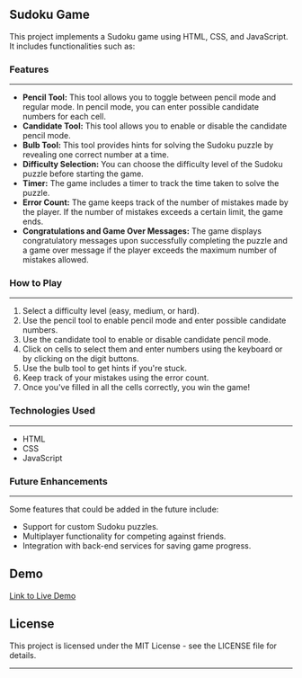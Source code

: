 ## Sudoku Game

This project implements a Sudoku game using HTML, CSS, and JavaScript. It includes functionalities such as:

### Features
--------

*   **Pencil Tool:** This tool allows you to toggle between pencil mode and regular mode. In pencil mode, you can enter possible candidate numbers for each cell.
*   **Candidate Tool:** This tool allows you to enable or disable the candidate pencil mode.
*   **Bulb Tool:** This tool provides hints for solving the Sudoku puzzle by revealing one correct number at a time.
*   **Difficulty Selection:** You can choose the difficulty level of the Sudoku puzzle before starting the game.
*   **Timer:** The game includes a timer to track the time taken to solve the puzzle.
*   **Error Count:** The game keeps track of the number of mistakes made by the player. If the number of mistakes exceeds a certain limit, the game ends.
*   **Congratulations and Game Over Messages:** The game displays congratulatory messages upon successfully completing the puzzle and a game over message if the player exceeds the maximum number of mistakes allowed.

### How to Play
-----------

1.  Select a difficulty level (easy, medium, or hard).
2.  Use the pencil tool to enable pencil mode and enter possible candidate numbers.
3.  Use the candidate tool to enable or disable candidate pencil mode.
4.  Click on cells to select them and enter numbers using the keyboard or by clicking on the digit buttons.
5.  Use the bulb tool to get hints if you're stuck.
6.  Keep track of your mistakes using the error count.
7.  Once you've filled in all the cells correctly, you win the game!

### Technologies Used
-----------
- HTML
- CSS
- JavaScript

### Future Enhancements
-----------
Some features that could be added in the future include:

- Support for custom Sudoku puzzles.
- Multiplayer functionality for competing against friends.
- Integration with back-end services for saving game progress.

Demo
-----------

[Link to Live Demo](https://stark-29.github.io/sudoku_web/)

License
-----------

This project is licensed under the MIT License - see the LICENSE file for details.

* * *

